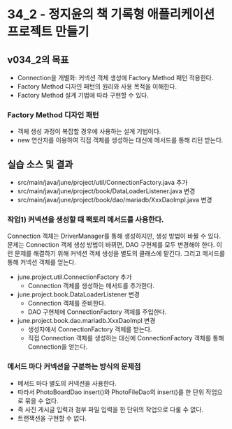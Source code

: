 # 34_2 - 정지윤의 책 기록형 애플리케이션 프로젝트 만들기

## v034_2의 목표

- Connection을 개별화: 커넥션 객체 생성에 Factory Method 패턴 적용한다.
- Factory Method 디자인 패턴의 원리와 사용 목적을 이해한다.
- Factory Method 설계 기법에 따라 구현할 수 있다.

### Factory Method 디자인 패턴

- 객체 생성 과정이 복잡할 경우에 사용하는 설계 기법이다.
- new 연산자를 이용하여 직접 객체를 생성하는 대신에 메서드를 통해 리턴 받는다.

## 실습 소스 및 결과

- src/main/java/june/project/util/ConnectionFactory.java 추가
- src/main/java/june/project/book/DataLoaderListener.java 변경
- src/main/java/june/project/book/dao/mariadb/XxxDaoImpl.java 변경

### 작업1) 커넥션을 생성할 때 팩토리 메서드를 사용한다.

Connection 객체는 DriverManager를 통해 생성하지만, 
생성 방법이 바뀔 수 있다.
문제는 Connection 객체 생성 방법이 바뀌면, DAO 구현체를 모두 변경해야 한다.
이런 문제를 해결하기 위해 커넥션 객체 생성을 별도의 클래스에 맡긴다.
그리고 메서드를 통해 커넥션 객체를 얻는다.
  
- june.project.util.ConnectionFactory 추가
  - Connection 객체를 생성하는 메서드를 추가한다.
- june.project.book.DataLoaderListener 변경
  - Connection 객체를 준비한다.
  - DAO 구현체에 ConnectionFactory 객체를 주입한다.
- june.project.book.dao.mariadb.XxxDaoImpl 변경
  - 생성자에서 ConnectionFactory 객체를 받는다.
  - 직접 Connection 객체를 생성하는 대신에 
  ConnectionFactory 객체를 통해 Connection을 얻는다.

### 메서드 마다 커넥션을 구분하는 방식의 문제점

- 메서드 마다 별도의 커넥션을 사용한다.
- 따라서 PhotoBoardDao insert()와 PhotoFileDao의 insert()를 
  한 단위 작업으로 묶을 수 없다.
- 즉 사진 게시글 입력과 첨부 파일 입력을 한 단위의 작업으로 다룰 수 없다.
- 트랜잭션을 구현할 수 없다.

  